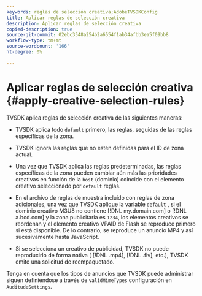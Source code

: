 ```yaml
---
keywords: reglas de selección creativa;AdobeTVSDKConfig
title: Aplicar reglas de selección creativa
description: Aplicar reglas de selección creativa
copied-description: true
source-git-commit: 02ebc3548a254b2a6554f1ab34afbb3ea5f09bb8
workflow-type: tm+mt
source-wordcount: '166'
ht-degree: 0%

---
```


# Aplicar reglas de selección creativa {#apply-creative-selection-rules}

TVSDK aplica reglas de selección creativa de las siguientes maneras:

* TVSDK aplica todo `default` primero, las reglas, seguidas de las reglas específicas de la zona.
* TVSDK ignora las reglas que no estén definidas para el ID de zona actual.
* Una vez que TVSDK aplica las reglas predeterminadas, las reglas específicas de la zona pueden cambiar aún más las prioridades creativas en función de la `host` (dominio) coincide con el elemento creativo seleccionado por `default` reglas.

* En el archivo de reglas de muestra incluido con reglas de zona adicionales, una vez que TVSDK aplique la variable `default` , si el dominio creativo M3U8 no contiene [!DNL my.domain.com] o [!DNL a.bcd.com] y la zona publicitaria es `1234`, los elementos creativos se reordenan y el elemento creativo VPAID de Flash se reproduce primero si está disponible. De lo contrario, se reproduce un anuncio MP4 y así sucesivamente hasta JavaScript.

* Si se selecciona un creativo de publicidad, TVSDK no puede reproducirlo de forma nativa ( [!DNL .mp4], [!DNL .flv], etc.), TVSDK emite una solicitud de reempaquetado.

Tenga en cuenta que los tipos de anuncios que TVSDK puede administrar siguen definiéndose a través de `validMimeTypes` configuración en `AuditudeSettings`.

<!-- 

In Android 2.5 API docs, I see a 
<span class="codeph"> setValidMimeTypes</span> but not a 
<span class="codeph"> getValidMimeTypes</span>.

 -->
